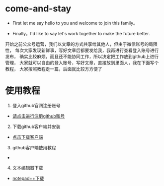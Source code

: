 # come-and-stay
 - First let me say hello to you and welcome to join this family。

 - Finally，I'd like to say let's work together to make the future better.

开始之前公众号运营，我们以文章的方式共享给其他人，但由于微信账号的局限性，
每次大家发现新鲜事，写好文章后都要发给我，我再进行查看登入账号进行发布，
确实比较麻烦，而且还不能协同工作，所以决定把工作放到github上进行管理，
大家就可以自由的登入账号，写好文章，直接放到里面人，我在下面写个教程，
大家按照教程走一篇，后面就比较方方便了

# 使用教程

1. 登入github官网注册账号
 - [请点击进行注册github账号](https://github.com/)
2. 下载github客户端并安装

 - [点击下载客户端](https://desktop.github.com/)
3. github客户端使用教程
 - 
4. 文本编辑器下载
 - [notepad++下载](https://www.baidu.com/s?wd=notepad%2B%2B&rsv_spt=1&rsv_iqid=0xb91617bf0006c74a&issp=1&f=8&rsv_bp=0&rsv_idx=2&ie=utf-8&tn=baiduhome_pg&rsv_enter=1&rsv_sug3=2&rsv_n=2&rsv_t=5b78ZGybyx4No5volKukRJ%2FoWn8ZPy1rb4rcxtn%2BlpOyGfNuC6sl9ms%2FrFgxV%2FyB8LyZ)